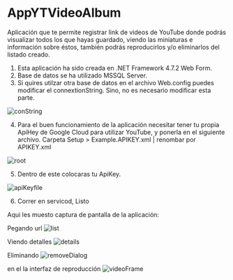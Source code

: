 # AppYTVideoAlbum
Aplicación que te permite registrar link de videos de YouTube donde podrás visualizar todos los que hayas guardado, viendo las miniaturas e información sobre éstos, también podrás reproducirlos y/o eliminarlos del listado creado. 

1.	Esta aplicación ha sido creada en .NET Framework 4.7.2 Web Form.
2.	Base de datos se ha utilizado MSSQL Server.
3.	Si quires utilzar otra base de datos en el archivo Web.config puedes modificar el connextionString. Sino, no es necesario modificar esta parte. 

![conString](https://user-images.githubusercontent.com/68135098/194691450-e2532a51-5ed6-40f2-b9fc-52bafb99f2a4.png)

4. Para el buen funcionamiento de la aplicación necesitar tener tu propia ApiHey de Google Cloud para utilizar YouTube, y ponerla en el siguiente archivo. 
Carpeta Setup > Example.APIKEY.xml | renombar por APIKEY.xml

![root](https://user-images.githubusercontent.com/68135098/194691890-bb74782d-fc2c-4f42-a4d0-1ea06089bb17.png)

5. Dentro de este colocaras tu ApiKey.

![apiKeyfile](https://user-images.githubusercontent.com/68135098/194691936-1bf95035-8cb3-4750-a951-3460a4b3de27.png)

6. Correr en servicod, Listo

Aqui les muesto captura de pantalla de la aplicación:

Pegando url
![list](https://user-images.githubusercontent.com/68135098/194692047-7bf5ef9d-d53b-4b47-8ad0-a22ff60f4036.png)

Viendo detalles
![details](https://user-images.githubusercontent.com/68135098/194692070-2c1ae664-7954-4bd5-9a9e-7f5984e24499.png)

Eliminando
![removeDialog](https://user-images.githubusercontent.com/68135098/194692081-f4fb1394-37df-43d0-84d4-511096dd96f2.png)

en el la interfaz de reproducción
![videoFrame](https://user-images.githubusercontent.com/68135098/194692118-2ff8b8b6-449b-4adb-beeb-f83c762bc127.png)
